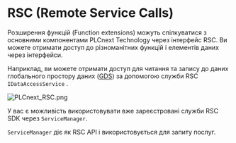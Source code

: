 # RSC (Remote Service Calls)

Розширення функцій (Function extensions) можуть спілкуватися з основними компонентами PLCnext Technology через інтерфейс RSC. Ви можете отримати доступ до різноманітних функцій і елементів даних через інтерфейси.

Наприклад, ви можете отримати доступ для читання та запису до даних глобального простору даних ([GDS](https://www.plcnext.help/te/PLCnext_Runtime/GDS_Global_Data_Space.htm)) за допомогою служби RSC `IDataAccessService` .

![PLCnext_RSC.png](https://www.plcnext.help/assets/images/Firmware/PLCnext_RSC.png)

 

У вас є можливість використовувати вже зареєстровані служби RSC SDK через `ServiceManager`.

`ServiceManager` діє як RSC API і використовується для запиту послуг.